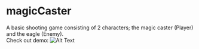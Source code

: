 # magicCaster
A basic shooting game consisting of 2 characters; the magic caster (Player) and the eagle (Enemy).  
Check out demo: 
![Alt Text]([https://github.com/DamarisM87/ChasingFish/blob/main/Screenshot%202025-02-24%20184839.png?raw=true](https://github.com/DamarisM87/magicCaster/blob/main/0226%20(1)-Cover.jpg?raw=true))

